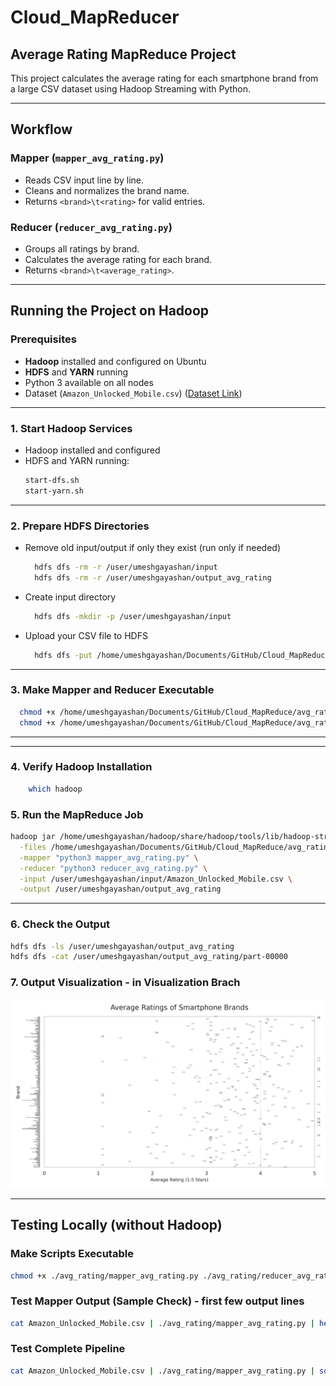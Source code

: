 # Cloud_MapReducer

## Average Rating MapReduce Project

This project calculates the average rating for each smartphone brand from a large CSV dataset using Hadoop Streaming with Python.

---

## Workflow

### Mapper (`mapper_avg_rating.py`)
- Reads CSV input line by line.
- Cleans and normalizes the brand name.
- Returns `<brand>\t<rating>` for valid entries.

### Reducer (`reducer_avg_rating.py`)
- Groups all ratings by brand.
- Calculates the average rating for each brand.
- Returns `<brand>\t<average_rating>`.

---

## Running the Project on Hadoop

### Prerequisites

- **Hadoop** installed and configured on Ubuntu
- **HDFS** and **YARN** running
- Python 3 available on all nodes
- Dataset (`Amazon_Unlocked_Mobile.csv`) ([Dataset Link](https://www.kaggle.com/datasets/PromptCloudHQ/amazon-reviews-unlocked-mobile-phones))


---

### 1. **Start Hadoop Services**

- Hadoop installed and configured
- HDFS and YARN running:
  ```bash
  start-dfs.sh
  start-yarn.sh
---

### 2. **Prepare HDFS Directories**

- Remove old input/output if only they exist (run only if needed)
  ```bash
    hdfs dfs -rm -r /user/umeshgayashan/input
    hdfs dfs -rm -r /user/umeshgayashan/output_avg_rating
- Create input directory
  ```bash
    hdfs dfs -mkdir -p /user/umeshgayashan/input

- Upload your CSV file to HDFS
  ```bash
    hdfs dfs -put /home/umeshgayashan/Documents/GitHub/Cloud_MapReduce/Amazon_Unlocked_Mobile.csv /user/umeshgayashan/input/


---

### 3. **Make Mapper and Reducer Executable**
  ```bash
    chmod +x /home/umeshgayashan/Documents/GitHub/Cloud_MapReduce/avg_rating/mapper_avg_rating.py
    chmod +x /home/umeshgayashan/Documents/GitHub/Cloud_MapReduce/avg_rating/reducer_avg_rating.py 
```

---

---

### 4. **Verify Hadoop Installation**
```bash
    which hadoop
```

### 5. **Run the MapReduce Job**
```bash
hadoop jar /home/umeshgayashan/hadoop/share/hadoop/tools/lib/hadoop-streaming-3.3.6.jar \
  -files /home/umeshgayashan/Documents/GitHub/Cloud_MapReduce/avg_rating/mapper_avg_rating.py,/home/umeshgayashan/Documents/GitHub/Cloud_MapReduce/avg_rating/reducer_avg_rating.py \
  -mapper "python3 mapper_avg_rating.py" \
  -reducer "python3 reducer_avg_rating.py" \
  -input /user/umeshgayashan/input/Amazon_Unlocked_Mobile.csv \
  -output /user/umeshgayashan/output_avg_rating
```

---

### 6. **Check the Output**
```bash
hdfs dfs -ls /user/umeshgayashan/output_avg_rating
hdfs dfs -cat /user/umeshgayashan/output_avg_rating/part-00000
```
### 7. **Output Visualization - in Visualization Brach**
![Average Ratings of Major Brands](/brand_ratings_major.png)


---

## **Testing Locally (without Hadoop)**

### Make Scripts Executable

```bash
chmod +x ./avg_rating/mapper_avg_rating.py ./avg_rating/reducer_avg_rating.py 
```

### Test Mapper Output (Sample Check) - first few output lines
```bash
cat Amazon_Unlocked_Mobile.csv | ./avg_rating/mapper_avg_rating.py | head
```
### Test Complete Pipeline

```bash
cat Amazon_Unlocked_Mobile.csv | ./avg_rating/mapper_avg_rating.py | sort | ./avg_rating/reducer_avg_rating.py
```